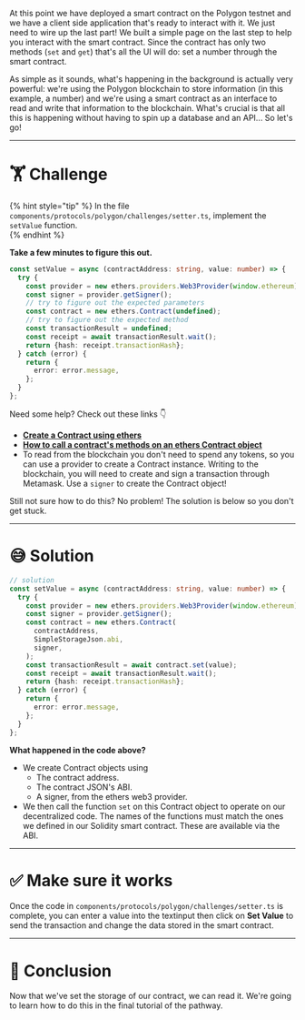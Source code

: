 At this point we have deployed a smart contract on the Polygon testnet and we have a client side application that's ready to interact with it. We just need to wire up the last part! We built a simple page on the last step to help you interact with the smart contract. Since the contract has only two methods (`set` and `get`) that's all the UI will do: set a number through the smart contract.

As simple as it sounds, what's happening in the background is actually very powerful: we're using the Polygon blockchain to store information (in this example, a number) and we're using a smart contract as an interface to read and write that information to the blockchain. What's crucial is that all this is happening without having to spin up a database and an API... So let's go!

---

# 🏋️ Challenge

{% hint style="tip" %}
In the file `components/protocols/polygon/challenges/setter.ts`, implement the `setValue` function.  
{% endhint %}

**Take a few minutes to figure this out.**

```typescript
const setValue = async (contractAddress: string, value: number) => {
  try {
    const provider = new ethers.providers.Web3Provider(window.ethereum);
    const signer = provider.getSigner();
    // try to figure out the expected parameters
    const contract = new ethers.Contract(undefined);
    // try to figure out the expected method
    const transactionResult = undefined;
    const receipt = await transactionResult.wait();
    return {hash: receipt.transactionHash};
  } catch (error) {
    return {
      error: error.message,
    };
  }
};
```

Need some help? Check out these links 👇

- [**Create a Contract using ethers**](https://docs.ethers.io/v5/api/contract/contract/#Contract--creating)
- [**How to call a contract's methods on an ethers Contract object**](https://docs.ethers.io/v5/api/contract/contract/#Contract-functionsCall)
- To read from the blockchain you don't need to spend any tokens, so you can use a provider to create a Contract instance. Writing to the blockchain, you will need to create and sign a transaction through Metamask. Use a `signer` to create the Contract object!

Still not sure how to do this? No problem! The solution is below so you don't get stuck.

---

# 😅 Solution

```typescript
// solution
const setValue = async (contractAddress: string, value: number) => {
  try {
    const provider = new ethers.providers.Web3Provider(window.ethereum);
    const signer = provider.getSigner();
    const contract = new ethers.Contract(
      contractAddress,
      SimpleStorageJson.abi,
      signer,
    );
    const transactionResult = await contract.set(value);
    const receipt = await transactionResult.wait();
    return {hash: receipt.transactionHash};
  } catch (error) {
    return {
      error: error.message,
    };
  }
};
```

**What happened in the code above?**

- We create Contract objects using
  - The contract address.
  - The contract JSON's ABI.
  - A signer, from the ethers web3 provider.
- We then call the function `set` on this Contract object to operate on our decentralized code. The names of the functions must match the ones we defined in our Solidity smart contract. These are available via the ABI.

---

# ✅ Make sure it works

Once the code in `components/protocols/polygon/challenges/setter.ts` is complete, you can enter a value into the textinput then click on **Set Value** to send the transaction and change the data stored in the smart contract.

---

# 🏁 Conclusion

Now that we've set the storage of our contract, we can read it. We're going to learn how to do this in the final tutorial of the pathway.
